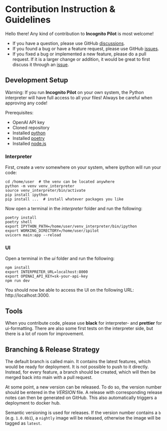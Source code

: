 # Contribution Instruction & Guidelines

Hello there! Any kind of contribution to **Incognito Pilot** is most welcome!

- If you have a question, please use GitHub
  [discussions](https://github.com/silvanmelchior/IncognitoPilot/discussions).
- If you found a bug or have a feature request, please use GitHub
  [issues](https://github.com/silvanmelchior/IncognitoPilot/issues).
- If you fixed a bug or implemented a new feature, please do a pull request. If it
  is a larger change or addition, it would be great to first discuss it through an
  [issue](https://github.com/silvanmelchior/IncognitoPilot/issues).

## Development Setup

Warning: If you run **Incognito Pilot** on your own system, the Python interpreter will have full access to all your files!
Always be careful when approving any code!

Prerequisites:

- OpenAI API key
- Cloned repository
- Installed [python](https://www.python.org/)
- Installed [poetry](https://python-poetry.org/)
- Installed [node.js](https://nodejs.org/)

### Interpreter

First, create a venv somewhere on your system, where ipython will run your code:

```shell
cd /home/user  # the venv can be located anywhere
python -m venv venv_interpreter
source venv_interpreter/bin/activate
pip install ipython
pip install ...  # install whatever packages you like
```

Now open a terminal in the *interpreter* folder and run the following:

```shell
poetry install
poetry shell
export IPYTHON_PATH=/home/user/venv_interpreter/bin/ipython
export WORKING_DIRECTORY=/home/user/ipilot
uvicorn main:app --reload
```

### UI

Open a terminal in the *ui* folder and run the following:

```shell
npm install
export INTERPRETER_URL=localhost:8000
export OPENAI_API_KEY=sk-your-api-key
npm run dev
```

You should now be able to access the UI on the following URL: http://localhost:3000.

## Tools

When you contribute code, please use **black** for interpreter- and **prettier** for ui-formatting.
There are also some first tests on the interpreter side, but there is a lot of room for improvement.

## Branching & Release Strategy

The default branch is called main.
It contains the latest features, which would be ready for deployment.
It is not possible to push to it directly.
Instead, for every feature, a branch should be created, which will then be merged back into main with a pull request.

At some point, a new version can be released.
To do so, the version number should be entered in the *VERSION* file.
A release with corresponding release notes can then be generated on GitHub.
This also automatically triggers a deployment to docker hub.

Semantic versioning is used for releases.
If the version number contains a `b` (e.g. `1.0.0b1`), a `nightly` image will be released, otherwise the image will be tagged as `latest`. 

